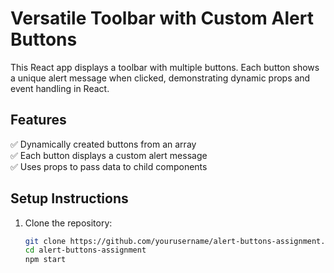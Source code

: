 # Versatile Toolbar with Custom Alert Buttons

This React app displays a toolbar with multiple buttons. Each button shows a unique alert message when clicked, demonstrating dynamic props and event handling in React.

## Features

✅ Dynamically created buttons from an array  
✅ Each button displays a custom alert message  
✅ Uses props to pass data to child components

## Setup Instructions

1. Clone the repository:
   ```bash
   git clone https://github.com/yourusername/alert-buttons-assignment.git
   cd alert-buttons-assignment
   npm start
